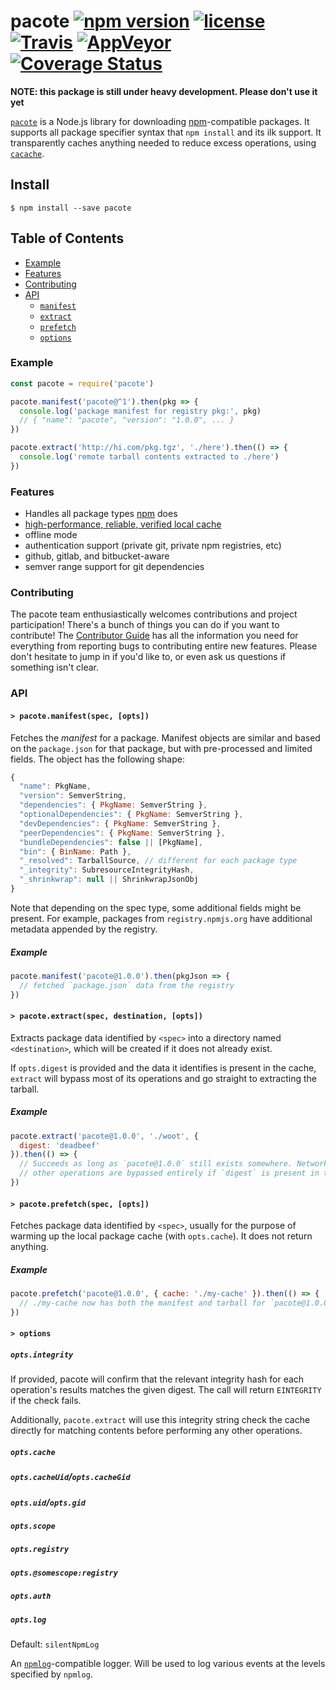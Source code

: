 # pacote [![npm version](https://img.shields.io/npm/v/pacote.svg)](https://npm.im/pacote) [![license](https://img.shields.io/npm/l/pacote.svg)](https://npm.im/pacote) [![Travis](https://img.shields.io/travis/zkat/pacote.svg)](https://travis-ci.org/zkat/pacote) [![AppVeyor](https://ci.appveyor.com/api/projects/status/github/zkat/pacote?svg=true)](https://ci.appveyor.com/project/zkat/pacote) [![Coverage Status](https://coveralls.io/repos/github/zkat/pacote/badge.svg?branch=latest)](https://coveralls.io/github/zkat/pacote?branch=latest)


**NOTE: this package is still under heavy development. Please don't use it yet**

[`pacote`](https://github.com/zkat/pacote) is a Node.js library for downloading
[npm](https://npmjs.org)-compatible packages. It supports all package specifier
syntax that `npm install` and its ilk support. It transparently caches anything
needed to reduce excess operations, using [`cacache`](https://npm.im/cacache).

## Install

`$ npm install --save pacote`

## Table of Contents

* [Example](#example)
* [Features](#features)
* [Contributing](#contributing)
* [API](#api)
  * [`manifest`](#manifest)
  * [`extract`](#extract)
  * [`prefetch`](#prefetch)
  * [`options`](#options)

### Example

```javascript
const pacote = require('pacote')

pacote.manifest('pacote@^1').then(pkg => {
  console.log('package manifest for registry pkg:', pkg)
  // { "name": "pacote", "version": "1.0.0", ... }
})

pacote.extract('http://hi.com/pkg.tgz', './here').then(() => {
  console.log('remote tarball contents extracted to ./here')
})
```

### Features

* Handles all package types [npm](https://npm.im/npm) does
* [high-performance, reliable, verified local cache](https://npm.im/cacache)
* offline mode
* authentication support (private git, private npm registries, etc)
* github, gitlab, and bitbucket-aware
* semver range support for git dependencies

### Contributing

The pacote team enthusiastically welcomes contributions and project participation! There's a bunch of things you can do if you want to contribute! The [Contributor Guide](CONTRIBUTING.md) has all the information you need for everything from reporting bugs to contributing entire new features. Please don't hesitate to jump in if you'd like to, or even ask us questions if something isn't clear.

### API

#### <a name="manifest"></a> `> pacote.manifest(spec, [opts])`

Fetches the *manifest* for a package. Manifest objects are similar and based
on the `package.json` for that package, but with pre-processed and limited
fields. The object has the following shape:

```javascript
{
  "name": PkgName,
  "version": SemverString,
  "dependencies": { PkgName: SemverString },
  "optionalDependencies": { PkgName: SemverString },
  "devDependencies": { PkgName: SemverString },
  "peerDependencies": { PkgName: SemverString },
  "bundleDependencies": false || [PkgName],
  "bin": { BinName: Path },
  "_resolved": TarballSource, // different for each package type
  "_integrity": SubresourceIntegrityHash,
  "_shrinkwrap": null || ShrinkwrapJsonObj
}
```

Note that depending on the spec type, some additional fields might be present.
For example, packages from `registry.npmjs.org` have additional metadata
appended by the registry.

##### Example

```javascript
pacote.manifest('pacote@1.0.0').then(pkgJson => {
  // fetched `package.json` data from the registry
})
```

#### <a name="extract"></a> `> pacote.extract(spec, destination, [opts])`

Extracts package data identified by `<spec>` into a directory named
`<destination>`, which will be created if it does not already exist.

If `opts.digest` is provided and the data it identifies is present in the cache,
`extract` will bypass most of its operations and go straight to extracting the
tarball.

##### Example

```javascript
pacote.extract('pacote@1.0.0', './woot', {
  digest: 'deadbeef'
}).then(() => {
  // Succeeds as long as `pacote@1.0.0` still exists somewhere. Network and
  // other operations are bypassed entirely if `digest` is present in the cache.
})
```

#### <a name="prefetch"></a> `> pacote.prefetch(spec, [opts])`

Fetches package data identified by `<spec>`, usually for the purpose of warming
up the local package cache (with `opts.cache`). It does not return anything.

##### Example

```javascript
pacote.prefetch('pacote@1.0.0', { cache: './my-cache' }).then(() => {
  // ./my-cache now has both the manifest and tarball for `pacote@1.0.0`.
})
```

#### <a name="options"></a> `> options`

##### `opts.integrity`

If provided, pacote will confirm that the relevant integrity hash for each
operation's results matches the given digest. The call will return `EINTEGRITY`
if the check fails.

Additionally, `pacote.extract` will use this integrity string check the cache
directly for matching contents before performing any other operations.

##### `opts.cache`
##### `opts.cacheUid`/`opts.cacheGid`
##### `opts.uid`/`opts.gid`
##### `opts.scope`
##### `opts.registry`
##### `opts.@somescope:registry`
##### `opts.auth`
##### `opts.log`

Default: `silentNpmLog`

An [`npmlog`](https://npm.im/npmlog)-compatible logger. Will be used to log
various events at the levels specified by `npmlog`.

